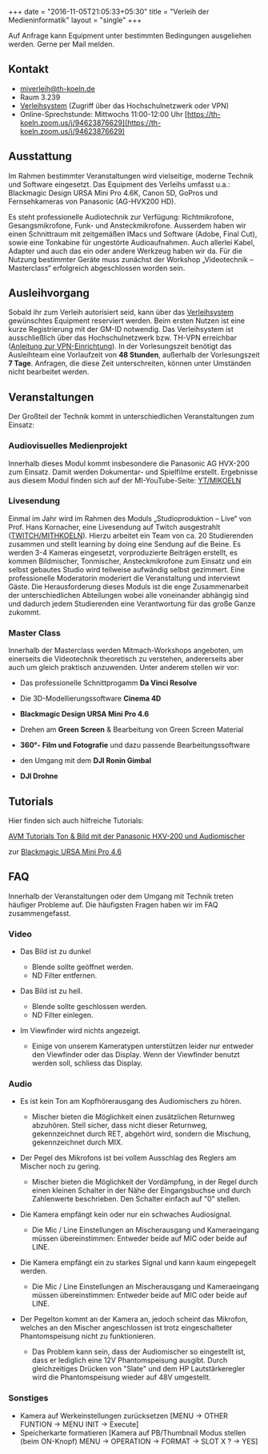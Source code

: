 +++
date = "2016-11-05T21:05:33+05:30"
title = "Verleih der Medieninformatik"
layout = "single"
+++

Auf Anfrage kann Equipment unter bestimmten Bedingungen ausgeliehen werden. Gerne per Mail melden. 

## Kontakt

* [miverleih@th-koeln.de](miverleih@th-koeln.de)
* Raum 3.239
* [Verleihsystem](https://verleih.medieninformatik.th-koeln.de) (Zugriff über das Hochschulnetzwerk oder VPN)
* Online-Sprechstunde: Mittwochs 11:00-12:00 Uhr [https://th-koeln.zoom.us/j/94623876629](https://th-koeln.zoom.us/j/94623876629)

## Ausstattung
Im Rahmen bestimmter Veranstaltungen wird vielseitige, moderne Technik und Software eingesetzt. Das Equipment des Verleihs umfasst u.a.: 
Blackmagic Design URSA Mini Pro 4.6K, Canon 5D, GoPros und Fernsehkameras von Panasonic (AG-HVX200 HD).

Es steht professionelle Audiotechnik zur Verfügung: Richtmikrofone, Gesangsmikrofone, Funk- und Ansteckmikrofone. Ausserdem haben wir einen Schnittraum mit zeitgemäßen IMacs und Software (Adobe, Final Cut), sowie eine Tonkabine für ungestörte Audioaufnahmen.
Auch allerlei Kabel, Adapter und auch das ein oder andere Werkzeug haben wir da.
Für die Nutzung bestimmter Geräte muss zunächst der Workshop „Videotechnik – Masterclass“ erfolgreich abgeschlossen worden sein.

## Ausleihvorgang
Sobald ihr zum Verleih autorisiert seid, kann über das [Verleihsystem](https://verleih.medieninformatik.th-koeln.de)  gewünschtes Equipment reserviert werden. Beim ersten Nutzen ist eine kurze Registrierung mit der GM-ID notwendig. Das Verleihsystem ist ausschließlich über das Hochschulnetzwerk bzw. TH-VPN erreichbar ([Anleitung zur VPN-Einrichtung](https://www.th-koeln.de/hochschule/vpn---virtual-private-network_26952.php)).
In der Vorlesungszeit benötigt das Ausleihteam eine Vorlaufzeit von **48 Stunden**, außerhalb der Vorlesungszeit **7 Tage**. Anfragen, die diese Zeit unterschreiten, können unter Umständen nicht bearbeitet werden.  

## Veranstaltungen
Der Großteil der Technik kommt in unterschiedlichen Veranstaltungen zum Einsatz:

### Audiovisuelles Medienprojekt
Innerhalb dieses Modul kommt insbesondere die Panasonic AG HVX-200 zum Einsatz.
Damit werden Dokumentar- und Spielfilme erstellt.
Ergebnisse aus diesem Modul finden sich auf der MI-YouTube-Seite: [YT/MIKOELN](https://www.youtube.com/user/mikoeln/videos)

### Livesendung
Einmal im Jahr wird im Rahmen des Moduls „Studioproduktion – Live“ von Prof. Hans Kornacher, eine Livesendung auf Twitch ausgestrahlt ([TWITCH/MITHKOELN](https://www.twitch.tv/mithkoeln)).
Hierzu arbeitet ein Team von ca. 20 Studierenden zusammen und stellt learning by doing eine Sendung auf die Beine. Es werden 3-4 Kameras eingesetzt, vorproduzierte Beiträgen erstellt, es kommen Bildmischer, Tonmischer, Ansteckmikrofone zum Einsatz und ein selbst gebautes Studio wird teilweise aufwändig selbst gezimmert. Eine professionelle Moderatorin moderiert die Veranstaltung und interviewt Gäste.
Die Herausforderung dieses Moduls ist die enge Zusammenarbeit der unterschiedlichen Abteilungen wobei alle voneinander abhängig sind und dadurch jedem Studierenden eine Verantwortung für das große Ganze zukommt. 
   
### Master Class
Innerhalb der Masterclass werden Mitmach-Workshops angeboten, um einerseits die Videotechnik theoretisch zu verstehen, andererseits aber auch um gleich praktisch anzuwenden. Unter anderem stellen wir vor:

- Das professionelle Schnittprogamm **Da Vinci Resolve**
- Die 3D-Modellierungssoftware **Cinema 4D**

- **Blackmagic Design URSA Mini Pro 4.6**
- Drehen am **Green Screen** & Bearbeitung von Green Screen Material
- **360°- Film und Fotografie** und dazu passende Bearbeitungssoftware
- den Umgang mit dem **DJI Ronin Gimbal**
- **DJI Drohne**


## Tutorials
Hier finden sich auch hilfreiche Tutorials:

[AVM Tutorials Ton & Bild mit der Panasonic HXV-200 und Audiomischer](https://youtu.be/xH7dmsIfpD0)

zur [Blackmagic URSA Mini Pro 4.6](https://youtu.be/3THFJMiFxM0)


## FAQ
Innerhalb der Veranstaltungen oder dem Umgang mit Technik treten häufiger Probleme auf. Die häufigsten Fragen haben wir im FAQ zusammengefasst.

### Video
* Das Bild ist zu dunkel
  * Blende sollte geöffnet werden.
  * ND Filter entfernen.

* Das Bild ist zu hell.
  * Blende sollte geschlossen werden.
  * ND Filter einlegen.

* Im Viewfinder wird nichts angezeigt.
  * Einige von unserem Kameratypen unterstützen leider nur entweder den Viewfinder oder das Display. Wenn der Viewfinder benutzt werden soll, schliess das Display.

### Audio
* Es ist kein Ton am Kopfhörerausgang des Audiomischers zu hören.
  * Mischer bieten die Möglichkeit einen zusätzlichen Returnweg abzuhören. Stell sicher, dass nicht dieser Returnweg, gekennzeichnet durch RET, abgehört wird, sondern die Mischung, gekennzeichnet durch MIX.

* Der Pegel des Mikrofons ist bei vollem Ausschlag des Reglers am Mischer noch zu gering.
  * Mischer bieten die Möglichkeit der Vordämpfung, in der Regel durch einen kleinen Schalter in der Nähe der Eingangsbuchse und durch Zahlenwerte beschrieben. Den Schalter einfach auf "0" stellen.

* Die Kamera empfängt kein oder nur ein schwaches Audiosignal.
  * Die Mic / Line Einstellungen an Mischerausgang und Kameraeingang müssen übereinstimmen: Entweder beide auf MIC oder beide auf LINE. 

* Die Kamera empfängt ein zu starkes Signal und kann kaum eingepegelt werden.
  * Die Mic / Line Einstellungen an Mischerausgang und Kameraeingang müssen übereinstimmen: Entweder beide auf MIC oder beide auf LINE.

* Der Pegelton kommt an der Kamera an, jedoch scheint das Mikrofon, welches an den Mischer angeschlossen ist trotz eingeschalteter Phantomspeisung nicht zu funktionieren.
  * Das Problem kann sein, dass der Audiomischer so eingestellt ist, dass er lediglich eine 12V Phantomspeisung ausgibt. Durch gleichzeitiges Drücken von "Slate" und dem HP Lautstärkeregler wird die Phantomspeisung wieder auf 48V umgestellt.

### Sonstiges 
* Kamera auf Werkeinstellungen zurücksetzen [MENU -> OTHER FUNTION -> MENU INIT -> Execute]
* Speicherkarte formatieren [Kamera auf PB/Thumbnail Modus stellen (beim ON-Knopf) MENU -> OPERATION -> FORMAT -> SLOT X ? -> YES]
